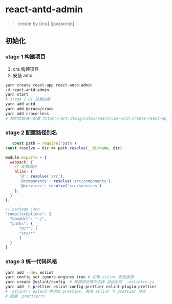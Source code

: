 # react-antd-admin
> create by [cra] [javascript]

## 初始化

### stage 1 构建项目
1. cra 构建项目
2. 安装 antd
```sh
yarn create react-app react-antd-admin
cd react-antd-admin
yarn start
# stage 2 UI 按需加载
yarn add antd
yarn add @craco/craco
yarn add craco-less
# 按照文档进行配置 https://ant.design/docs/react/use-with-create-react-app-cn
```

### stage 2 配置路径别名
```js
   const path = require('path')
const resolve = dir => path.resolve(__dirname, dir)

module.exports = {
  webpack: {
    // 配置路径
    alias: {
      '@': resolve('src'),
      '@components': resolve('src/components'),
      '@services': resolve('src/services')
    },
  }
};

// package.json
"compilerOptions": {
  "baseUrl": "./",
  "paths": {
      "@/*": [
      "src/*"
      ]
  }
}
```

### stage 3 统一代码风格
```sh
yarn add --dev eslint
yarn config set ignore-engines true # 如果 eslint 安装报错
yarn create @eslint/config  # 根据项目情况选择 自动生成  .eslintrc.js
yarn add -D prettier eslint-config-prettier eslint-plugin-prettier
# .eslintrc extend 中添加 prettier, 解决 eslint 与 prettier 冲突
# 配置 .prettierrc
```